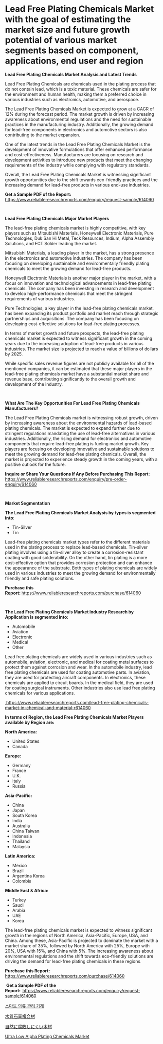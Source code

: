 <p><h1>Lead Free Plating Chemicals Market with the goal of estimating the market size and future growth potential of various market segments based on component, applications, end user and region</h1></p><p><strong>Lead Free Plating Chemicals Market Analysis and Latest Trends</strong></p>
<p><p>Lead Free Plating Chemicals are chemicals used in the plating process that do not contain lead, which is a toxic material. These chemicals are safer for the environment and human health, making them a preferred choice in various industries such as electronics, automotive, and aerospace.</p><p>The Lead Free Plating Chemicals Market is expected to grow at a CAGR of 12% during the forecast period. The market growth is driven by increasing awareness about environmental regulations and the need for sustainable practices in the manufacturing industry. Additionally, the growing demand for lead-free components in electronics and automotive sectors is also contributing to the market expansion.</p><p>One of the latest trends in the Lead Free Plating Chemicals Market is the development of innovative formulations that offer enhanced performance and cost-effectiveness. Manufacturers are focusing on research and development activities to introduce new products that meet the changing requirements of the industry while complying with regulatory standards.</p><p>Overall, the Lead Free Plating Chemicals Market is witnessing significant growth opportunities due to the shift towards eco-friendly practices and the increasing demand for lead-free products in various end-use industries.</p></p>
<p><strong>Get a Sample PDF of the Report:&nbsp;</strong> <a href="https://www.reliableresearchreports.com/enquiry/request-sample/614060">https://www.reliableresearchreports.com/enquiry/request-sample/614060</a></p>
<p>&nbsp;</p>
<p><strong>Lead Free Plating Chemicals Major Market Players</strong></p>
<p><p>The lead-free plating chemicals market is highly competitive, with key players such as Mitsubishi Materials, Honeywell Electronic Materials, Pure Technologies, Duk San Hi Metal, Teck Resources, Indium, Alpha Assembly Solutions, and FCT Solder leading the market.</p><p>Mitsubishi Materials, a leading player in the market, has a strong presence in the electronics and automotive industries. The company has been focusing on developing sustainable and environmentally friendly plating chemicals to meet the growing demand for lead-free products.</p><p>Honeywell Electronic Materials is another major player in the market, with a focus on innovation and technological advancements in lead-free plating chemicals. The company has been investing in research and development to develop high-performance chemicals that meet the stringent requirements of various industries.</p><p>Pure Technologies, a key player in the lead-free plating chemicals market, has been expanding its product portfolio and market reach through strategic partnerships and acquisitions. The company has been focusing on developing cost-effective solutions for lead-free plating processes.</p><p>In terms of market growth and future prospects, the lead-free plating chemicals market is expected to witness significant growth in the coming years due to the increasing adoption of lead-free products in various industries. The market size is projected to reach a value of billions of dollars by 2025.</p><p>While specific sales revenue figures are not publicly available for all of the mentioned companies, it can be estimated that these major players in the lead-free plating chemicals market have a substantial market share and revenue base, contributing significantly to the overall growth and development of the industry.</p></p>
<p>&nbsp;</p>
<p><strong>What Are The Key Opportunities For Lead Free Plating Chemicals Manufacturers?</strong></p>
<p><p>The Lead Free Plating Chemicals market is witnessing robust growth, driven by increasing awareness about the environmental hazards of lead-based plating chemicals. The market is expected to expand further due to stringent regulations mandating the use of lead-free alternatives in various industries. Additionally, the rising demand for electronics and automotive components that require lead-free plating is fueling market growth. Key players are focusing on developing innovative and sustainable solutions to meet the growing demand for lead-free plating chemicals. Overall, the market is projected to experience steady growth in the coming years, with a positive outlook for the future.</p></p>
<p><strong>Inquire or Share Your Questions If Any Before Purchasing This Report:</strong> <a href="https://www.reliableresearchreports.com/enquiry/pre-order-enquiry/614060">https://www.reliableresearchreports.com/enquiry/pre-order-enquiry/614060</a></p>
<p>&nbsp;</p>
<p><strong>Market Segmentation</strong></p>
<p><strong>The Lead Free Plating Chemicals Market Analysis by types is segmented into:</strong></p>
<p><ul><li>Tin-Silver</li><li>Tin</li></ul></p>
<p><p>Lead-free plating chemicals market types refer to the different materials used in the plating process to replace lead-based chemicals. Tin-silver plating involves using a tin-silver alloy to create a corrosion-resistant coating with good solderability. On the other hand, tin plating is a more cost-effective option that provides corrosion protection and can enhance the appearance of the substrate. Both types of plating chemicals are widely used in various industries to meet the growing demand for environmentally friendly and safe plating solutions.</p></p>
<p><strong>Purchase this Report:&nbsp;</strong><a href="https://www.reliableresearchreports.com/purchase/614060">https://www.reliableresearchreports.com/purchase/614060</a></p>
<p>&nbsp;</p>
<p><strong>The Lead Free Plating Chemicals Market Industry Research by Application is segmented into:</strong></p>
<p><ul><li>Automobile</li><li>Aviation</li><li>Electronic</li><li>Medical</li><li>Other</li></ul></p>
<p><p>Lead free plating chemicals are widely used in various industries such as automobile, aviation, electronic, and medical for coating metal surfaces to protect them against corrosion and wear. In the automobile industry, lead free plating chemicals are used for coating automotive parts. In aviation, they are used for protecting aircraft components. In electronics, these chemicals are applied to circuit boards. In the medical field, they are used for coating surgical instruments. Other industries also use lead free plating chemicals for various applications.</p></p>
<p><a href="https://www.reliableresearchreports.com/lead-free-plating-chemicals-market-in-chemical-and-material-r614060">&nbsp;https://www.reliableresearchreports.com/lead-free-plating-chemicals-market-in-chemical-and-material-r614060</a></p>
<p><strong>In terms of Region, the Lead Free Plating Chemicals Market Players available by Region are:</strong></p>
<p>
    <p> <strong> North America: </strong>
        <ul>
            <li>United States</li>
            <li>Canada</li>
        </ul>
        </p> 
    <p> <strong> Europe: </strong>
        <ul>
            <li>Germany</li>
            <li>France</li>
            <li>U.K.</li>
            <li>Italy</li>
            <li>Russia</li>
        </ul>
        </p> 
    <p> <strong> Asia-Pacific: </strong>
        <ul>
            <li>China</li>
            <li>Japan</li>
            <li>South Korea</li>
            <li>India</li>
            <li>Australia</li>
            <li>China Taiwan</li>
            <li>Indonesia</li>
            <li>Thailand</li>
            <li>Malaysia</li>
        </ul>
        </p> 
    <p> <strong> Latin America: </strong>
        <ul>
            <li>Mexico</li>
            <li>Brazil</li>
            <li>Argentina Korea</li>
            <li>Colombia</li>
        </ul>
        </p> 
    <p> <strong> Middle East & Africa: </strong>
        <ul>
            <li>Turkey</li>
            <li>Saudi</li>
            <li>Arabia</li>
            <li>UAE</li>
            <li>Korea</li>
        </ul>
    </p>
    </p>
<p><p>The lead-free plating chemicals market is expected to witness significant growth in the regions of North America, Asia-Pacific, Europe, USA, and China. Among these, Asia-Pacific is projected to dominate the market with a market share of 35%, followed by North America with 25%, Europe with 20%, USA with 15%, and China with 5%. The increasing awareness about environmental regulations and the shift towards eco-friendly solutions are driving the demand for lead-free plating chemicals in these regions.</p></p>
<p><strong>Purchase this Report: </strong><a href="https://www.reliableresearchreports.com/purchase/614060">https://www.reliableresearchreports.com/purchase/614060</a></p>
<p>&nbsp;<strong>Get a Sample PDF of the Report:&nbsp;&nbsp;</strong><a href="https://www.reliableresearchreports.com/enquiry/request-sample/614060">https://www.reliableresearchreports.com/enquiry/request-sample/614060</a></p>
<p><strong></strong></p>
<p><p><a href="https://github.com/novabrown3/Market-Research-Report-List-1/blob/main/319105791062.md">스마트 의류 관리 기계</a></p><p><a href="https://github.com/dadanedu33/Market-Research-Report-List-1/blob/main/435195299703.md">木質石膏複合材</a></p><p><a href="https://github.com/ihabdkwlxs948/Market-Research-Report-List-2/blob/main/186951299702.md">自然に腐敗しにくい木材</a></p><p><a href="https://github.com/lbird53714/Market-Research-Report-List-4/blob/main/ultra-low-alpha-plating-chemicals-market.md">Ultra Low Alpha Plating Chemicals Market</a></p></p>